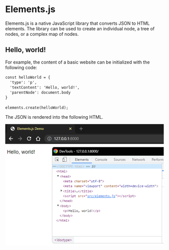 # Elements.js

Elements.js is a native JavaScript library that converts JSON to HTML elements. The library can be used to create an individual node, a tree of nodes, or a complex map of nodes. 

## Hello, world!

For example, the content of a basic website can be initialized with the following code:

```
const helloWorld = {
  'type': 'p',
  'textContent': 'Hello, world!',
  'parentNode': document.body
}

elements.create(helloWorld);
```

The JSON is rendered into the following HTML.

![A website with one paragraph element that contains the text Hello, World!](/docs/images/helloWorldExample.png)